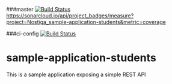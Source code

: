 ###master
[![Build Status](https://travis-ci.org/Nostiga/sample-application-students.svg?branch=master)](https://travis-ci.org/Nostiga/sample-application-students)
https://sonarcloud.io/api/project_badges/measure?project=Nostiga_sample-application-students&metric=coverage

###ci-config
[![Build Status](https://travis-ci.org/Nostiga/sample-application-students.svg?branch=ci_config)](https://travis-ci.org/Nostiga/sample-application-students)

# sample-application-students
 This is a sample application exposing a simple REST API
